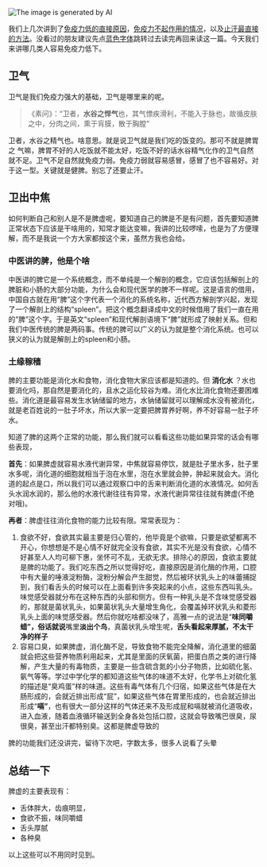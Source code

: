 ![The image is generated by AI](https://typare-1311038289.cos.ap-nanjing.myqcloud.com/202402251804764.jpeg)

我们上几次讲到了[免疫力低的直接原因](https://mp.weixin.qq.com/s/QfncL7ByVUlGxxPEod3Nnw)，[免疫力不起作用的情况](https://mp.weixin.qq.com/s/RoTDmzFfqvwFzfnMJxN6sA)，以及[止汗最直接的方法](https://mp.weixin.qq.com/s/C-qkV39_U_bYMSm-oMUpeQ)。没看过的朋友建议先点[蓝色字体](https://mp.weixin.qq.com/mp/appmsgalbum?__biz=Mzg5MTU5MjI1MA==&action=getalbum&album_id=3211413424915365889&scene=173&subscene=&sessionid=undefined&enterid=0&from_msgid=2247484145&from_itemidx=1&count=3&nolastread=1#wechat_redirect)跳转过去读完再回来读这一篇。今天我们来讲哪几类人容易免疫力低下。

## 卫气

卫气是我们免疫力强大的基础，卫气是哪里来的呢。

> 《素问》：“卫者，**水谷之悍气**也，其气慓疾滑利，不能入于脉也，故循皮肤之中，分肉之间，熏于肓膜，散于胸膛”

卫者，水谷之精气也。啥意思。就是说卫气就是我们吃的饭变的。那可不就是脾胃之 气嘛，脾胃不好的人吃饭就不能太好，吃饭不好的话水谷精气化作的卫气自然就不足。卫气不足自然就免疫力弱。免疫力弱就容易感冒，感冒了也不容易好。对于这一型。关键就是健脾。别忘了还要止汗。

## 卫出中焦

如何判断自己和别人是不是脾虚呢，要知道自己的脾是不是有问题，首先要知道脾正常状态下应该是干啥用的，知常才能达变嘛，我讲的比较啰嗦，也是为了方便理解，而不是我说一个方大家都按这个来，虽然方我也会给。

### 中医讲的脾，他是个啥

中医讲的脾它是一个系统概念，而不单纯是一个解剖的概念，它应该包括解剖上的脾脏和小肠的大部分功能，为什么会和现代医学的脾不一样呢。这是语言的借用，中国自古就在用“脾”这个字代表一个消化的系统名称，近代西方解剖学兴起，发现了一个解剖上的结构“spleen”。把这个概念翻译成中文的时候借用了我们一直在用的“脾”这个字。于是英文“spleen”和现代解剖语境下“脾”就形成了映射关系。但和我们中医传统的脾是两码事。传统的脾可以广义的认为就是整个消化系统。也可以狭义的认为就是解剖上的spleen和小肠。

### 土缘稼穑

脾的主要功能是消化水和食物，消化食物大家应该都是知道的。但 **消化水** ？水也要消化吗，那自然是要消化的，且水之运化较谷为难。消化水比消化食物还要困难些。消化道是最容易发生水钠储留的地方，水钠储留就可以理解成水没有被消化，就是老百姓说的一肚子坏水，所以大家一定要把脾胃养好啊，养不好容易一肚子坏水。

知道了脾的这两个正常的功能，那么我们就可以看看这些功能如果异常的话会有哪些表现，

**首先**：如果脾虚就容易水液代谢异常，中焦就容易停饮，就是肚子里水多，肚子里水多呢，消化道的细胞就相当于泡在水里，泡在水里就会肿，肿起来就会大。消化道的起点是口，所以我们可以通过观察口中的舌来判断消化道的水液情况。如何舌头水润水润的，那么他的水液代谢往往有异常，水液代谢异常往往就有脾虚(不绝对哦)。

**再者**：脾虚往往消化食物的能力比较有限。常常表现为：

1.  食欲不好，食欲其实最主要是归心管的，他毕竟是个欲嘛，只要是欲望都离不开心，你想想是不是心情不好就完全没有食欲，其实不光是没有食欲，心情不好甚至人人均可柳下惠，坐怀可不乱，无欲无求。排除心的原因，食欲主要就是脾的功能了。我们吃东西之所以觉得好吃，直接原因是消化酶的作用，口腔中有大量的唾液淀粉酶，淀粉分解会产生甜觉，然后被环状乳头上的味蕾捕捉到，我们看舌头的时候可以在上面看到许多突起来的小点，这些东西叫乳头。味觉感受器就分布在这种东西的头部和侧方。但有一种乳头是不含味觉感受器的，那就是菌状乳头，如果菌状乳头大量增生角化，会覆盖掉环状乳头和菱形乳头上面的味觉感受器。然后你就吃啥都没味了，高雅一点的说法是“**味同嚼蜡”，俗话就说**嘴里**淡出个鸟**，真菌状乳头增生呢，**舌头看起来厚腻，不太干净的样子**
2.  容易口臭，如果脾虚，消化酶不足，导致食物不能完全降解，消化道里的细菌就会把这些营养物质利用起来，尤其是里面的厌氧菌，把蛋白质之类的进行降解，产生大量的有毒物质，主要是一些含硫含氮的小分子物质，比如硫化氢、氨气等等。学过中学化学的都知道这些气体的味道不太好，化学书上对硫化氢的描述是“臭鸡蛋”样的味道。这些有毒气体有几个归宿，如果这些气体是在大肠形成的，会就近排出形成“屁”，如果这些气体在胃里形成的，也会就近排出形成“**嗝”**，也有很大一部分这样的气体还来不及形成屁和嗝就被消化道吸收，进入血液，随着血液循环输送到全身各处包括口腔，这就会导致嘴巴很臭，尿很臭，甚至出汗都特别臭。这都是脾虚导致的

脾的功能我们还没讲完，留待下次吧，字数太多，很多人说看了头晕

## 总结一下

脾虚的主要表现有：

- 舌体胖大，齿痕明显，
- 食欲不振，味同嚼蜡
- 舌头厚腻
- 各种臭

以上这些可以不用同时见到。